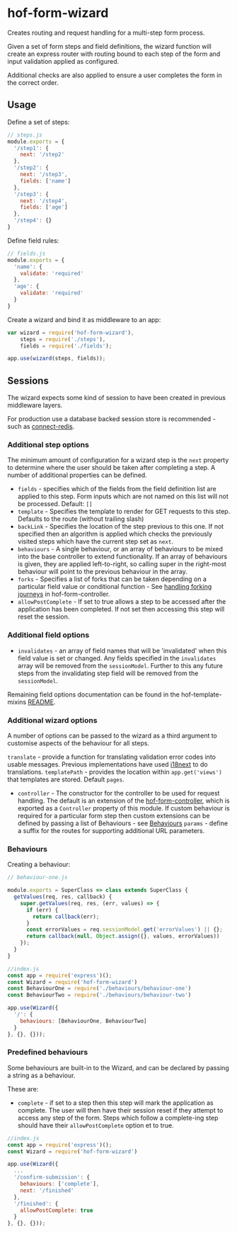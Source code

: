 # hof-form-wizard

Creates routing and request handling for a multi-step form process.

Given a set of form steps and field definitions, the wizard function will create an express router with routing bound to each step of the form and input validation applied as configured.

Additional checks are also applied to ensure a user completes the form in the correct order.

## Usage

Define a set of steps:

```javascript
// steps.js
module.exports = {
  '/step1': {
    next: '/step2'
  },
  '/step2': {
    next: '/step3',
    fields: ['name']
  },
  '/step3': {
    next: '/step4',
    fields: ['age']
  },
  '/step4': {}
}
```

Define field rules:

```javascript
// fields.js
module.exports = {
  'name': {
    validate: 'required'
  },
  'age': {
    validate: 'required'
  }
}
```

Create a wizard and bind it as middleware to an app:

```javascript
var wizard = require('hof-form-wizard'),
    steps = require('./steps'),
    fields = require('./fields');

app.use(wizard(steps, fields));
```

## Sessions

The wizard expects some kind of session to have been created in previous middleware layers.

For production use a database backed session store is recommended - such as [connect-redis](https://github.com/tj/connect-redis).

### Additional step options

The minimum amount of configuration for a wizard step is the `next` property to determine where the user should be taken after completing a step. A number of additional properties can be defined.

* `fields` - specifies which of the fields from the field definition list are applied to this step. Form inputs which are not named on this list will not be processed. Default: `[]`
* `template` - Specifies the template to render for GET requests to this step. Defaults to the route (without trailing slash)
* `backLink` - Specifies the location of the step previous to this one. If not specified then an algorithm is applied which checks the previously visited steps which have the current step set as `next`.
* `behaviours` - A single behaviour, or an array of behaviours to be mixed into the base controller to extend functionality. If an array of behaviours is given, they are applied left-to-right, so calling super in the right-most behaviour will point to the previous behaviour in the array.
* `forks` - Specifies a list of forks that can be taken depending on a particular field value or conditional function - See  [handling forking journeys](https://github.com/UKHomeOffice/passports-form-controller#handles-journey-forking) in hof-form-controller.
* `allowPostComplete` - If set to true allows a step to be accessed after the application has been completed. If not set then accessing this step will reset the session.

### Additional field options

* `invalidates` - an array of field names that will be 'invalidated' when this field value is set or changed. Any fields specified in the `invalidates` array will be removed from the `sessionModel`. Further to this any future steps from the invalidating step field will be removed from the `sessionModel`.

Remaining field options documentation can be found in the hof-template-mixins [README](https://github.com/UKHomeOffice/passports-template-mixins#options-1).

### Additional wizard options

A number of options can be passed to the wizard as a third argument to customise aspects of the behaviour for all steps.

`translate` - provide a function for translating validation error codes into usable messages. Previous implementations have used [i18next](https://www.npmjs.com/package/i18next) to do translations.
`templatePath` - provides the location within `app.get('views')` that templates are stored. Default `pages`.
* `controller` - The constructor for the controller to be used for request handling. The default is an extension of the [hof-form-controller](https://www.npmjs.com/package/hof-form-controller), which is exported as a `Controller` property of this module. If custom behaviour is required for a particular form step then custom extensions can be defined by passing a list of Behaviours - see [Behaviours](#behaviours)
`params` - define a suffix for the routes for supporting additional URL parameters.

### Behaviours

Creating a behaviour:

```js
// behaviour-one.js

module.exports = SuperClass => class extends SuperClass {
  getValues(req, res, callback) {
    super.getValues(req, res, (err, values) => {
      if (err) {
        return callback(err);
      }
      const errorValues = req.sessionModel.get('errorValues') || {};
      return callback(null, Object.assign({}, values, errorValues))
    });
  }
}
```

```js
//index.js
const app = require('express')();
const Wizard = require('hof-form-wizard')
const BehaviourOne = require('./behaviours/behaviour-one')
const BehaviourTwo = require('./behaviours/behaviour-two')

app.use(Wizard({
  '/': {
    behaviours: [BehaviourOne, BehaviourTwo]
  }
}, {}, {}));
```

### Predefined behaviours

Some behaviours are built-in to the Wizard, and can be declared by passing a string as a behaviour.

These are:

* `complete` - if set to a step then this step will mark the application as complete. The user will then have their session reset if they attempt to access any step of the form. Steps which follow a complete-ing step should have their `allowPostComplete` option et to true.


```js
//index.js
const app = require('express')();
const Wizard = require('hof-form-wizard')

app.use(Wizard({
  ...
  '/confirm-submission': {
    behaviours: ['complete'],
    next: '/finished'
  },
  '/finished': {
    allowPostComplete: true
  }
}, {}, {}));
```

